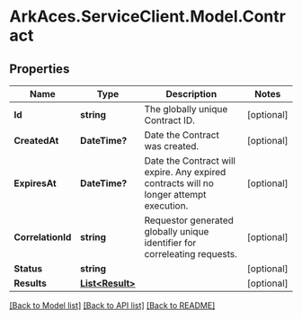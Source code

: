 # ArkAces.ServiceClient.Model.Contract
## Properties

Name | Type | Description | Notes
------------ | ------------- | ------------- | -------------
**Id** | **string** | The globally unique Contract ID. | [optional] 
**CreatedAt** | **DateTime?** | Date the Contract was created. | [optional] 
**ExpiresAt** | **DateTime?** | Date the Contract will expire. Any expired contracts will no longer attempt execution. | [optional] 
**CorrelationId** | **string** | Requestor generated globally unique identifier for correleating requests. | [optional] 
**Status** | **string** |  | [optional] 
**Results** | [**List&lt;Result&gt;**](Result.md) |  | [optional] 

[[Back to Model list]](../README.md#documentation-for-models) [[Back to API list]](../README.md#documentation-for-api-endpoints) [[Back to README]](../README.md)

